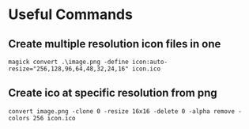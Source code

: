 # Useful Commands

## Create multiple resolution icon files in one
```
magick convert .\image.png -define icon:auto-resize="256,128,96,64,48,32,24,16" icon.ico
```

## Create ico at specific resolution from png
```
convert image.png -clone 0 -resize 16x16 -delete 0 -alpha remove -colors 256 icon.ico
```
